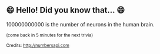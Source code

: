 ## :smile: Hello! Did you know that... :smile:
100000000000 is the number of neurons in the human brain.

<sup>(come back in 5 minutes for the next trivia)</sup>


<sup>Credits: http://numbersapi.com</sup>
